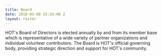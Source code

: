 ```yaml
---
title: Board
date: 2018-03-08 15:24:00 Z
layout: roster
---
```


HOT's Board of Directors is elected annually by and from its member base which is representative of a wide variety of partner organizations and individual volunteer contributors. The Board is HOT's official governing body, providing strategic direction and support for HOT's community.
